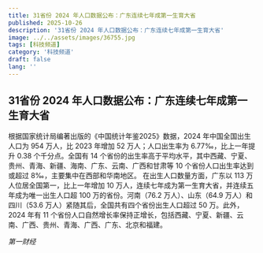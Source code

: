 ```yaml
---
title: 31省份 2024 年人口数据公布：广东连续七年成第一生育大省
published: 2025-10-26
description: '31省份 2024 年人口数据公布：广东连续七年成第一生育大省'
image: ../../assets/images/36755.jpg
tags: [科技频道]
category: '科技频道'
draft: false
lang: ''
---
```


## 31省份 2024 年人口数据公布：广东连续七年成第一生育大省

根据国家统计局编著出版的《中国统计年鉴2025》数据，2024 年中国全国出生人口为 954 万人，比 2023 年增加 52 万人；人口出生率为 6.77‰，比上一年提升 0.38 个千分点。全国有 14 个省份的出生率高于平均水平，其中西藏、宁夏、贵州、青海、新疆、海南、广东、云南、广西和甘肃等 10 个省份人口出生率达到或超过 8‰，主要集中在西部和华南地区。
在出生人口数量方面，广东以 113 万人位居全国第一，比上一年增加 10 万人，连续七年成为第一生育大省，并连续五年成为唯一出生人口超 100 万的省份。河南（76.2 万人）、山东（64.9 万人）和四川（53.6 万人）紧随其后，全国共有四个省份出生人口超过 50 万。此外，2024 年有 11 个省份人口自然增长率保持正增长，包括西藏、宁夏、新疆、云南、广西、贵州、青海、广西、广东、北京和福建。

*第一财经*
